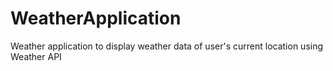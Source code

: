 # WeatherApplication
Weather application to display weather data of user's current location using Weather API
